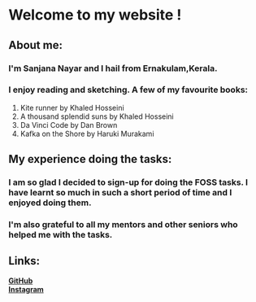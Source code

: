 # **Welcome to my website !**
## **About me:**
### I'm Sanjana Nayar and I hail from Ernakulam,Kerala.
### I enjoy reading and sketching. A few of my favourite books:
1. Kite runner by Khaled Hosseini
2. A thousand splendid suns by Khaled Hosseini
3. Da Vinci Code by Dan Brown
4. Kafka on the Shore by Haruki Murakami

## **My experience doing the tasks:**
### I am so glad I decided to sign-up for doing the FOSS tasks. I have learnt so much in such a short period of time and I enjoyed doing them.
### I'm also grateful to all my mentors and other seniors who helped me with the tasks.
## **Links:**
[**GitHub**](www.github/sanjana091001) <br />
[**Instagram**](www.instagram.com/saaanjaaana)

